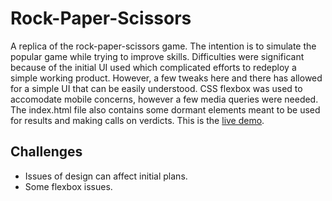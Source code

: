 # Rock-Paper-Scissors

A replica of the rock-paper-scissors game. The intention is to simulate the popular game while trying to improve skills. Difficulties were significant because of the initial UI used which complicated efforts to redeploy a simple working product. However, a few tweaks here and there has allowed for a simple UI that can be easily understood. CSS flexbox was used to accomodate mobile concerns, however a few media queries were needed. The index.html file also contains some dormant elements meant to be used for results and making calls on verdicts. This is the <a href="https://joshuaogri.github.io/Rock-Paper-Scissors">live demo</a>.

## Challenges

- Issues of design can affect initial plans.
- Some flexbox issues.